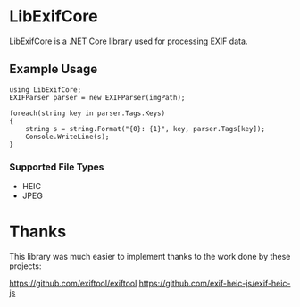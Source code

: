# LibExifCore

LibExifCore is a .NET Core library used for processing EXIF data.

## Example Usage
```
using LibExifCore;
EXIFParser parser = new EXIFParser(imgPath);

foreach(string key in parser.Tags.Keys)
{
    string s = string.Format("{0}: {1}", key, parser.Tags[key]);
    Console.WriteLine(s);
}
```

### Supported File Types
* HEIC
* JPEG

# Thanks

This library was much easier to implement thanks to the work done by these projects:

https://github.com/exiftool/exiftool
https://github.com/exif-heic-js/exif-heic-js
